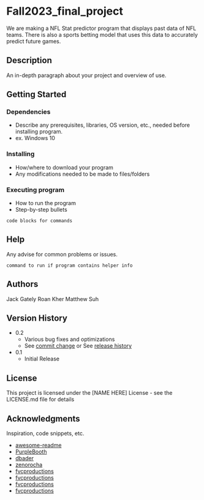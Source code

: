# Fall2023_final_project

We are making a NFL Stat predictor program that displays past data of NFL teams. There is also a sports betting model that uses this data to accurately predict future games.

## Description

An in-depth paragraph about your project and overview of use.

## Getting Started

### Dependencies

* Describe any prerequisites, libraries, OS version, etc., needed before installing program.
* ex. Windows 10

### Installing

* How/where to download your program
* Any modifications needed to be made to files/folders

### Executing program

* How to run the program
* Step-by-step bullets
```
code blocks for commands
```

## Help

Any advise for common problems or issues.
```
command to run if program contains helper info
```

## Authors

Jack Gately
Roan Kher
Matthew Suh


## Version History

* 0.2
    * Various bug fixes and optimizations
    * See [commit change]() or See [release history]()
* 0.1
    * Initial Release

## License

This project is licensed under the [NAME HERE] License - see the LICENSE.md file for details

## Acknowledgments

Inspiration, code snippets, etc.
* [awesome-readme](https://github.com/matiassingers/awesome-readme)
* [PurpleBooth](https://gist.github.com/PurpleBooth/109311bb0361f32d87a2)
* [dbader](https://github.com/dbader/readme-template)
* [zenorocha](https://gist.github.com/zenorocha/4526327)
* [fvcproductions](https://gist.github.com/fvcproductions/1bfc2d4aecb01a834b46)
* [fvcproductions](https://gist.github.com/fvcproductions/1bfc2d4aecb01a834b46)
* [fvcproductions](https://gist.github.com/fvcproductions/1bfc2d4aecb01a834b46)
* [fvcproductions](https://gist.github.com/fvcproductions/1bfc2d4aecb01a834b46)